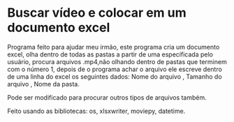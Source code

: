 # Buscar vídeo e colocar em um documento excel

Programa feito para ajudar meu irmão, este programa cria um documento excel, olha dentro de todas as pastas a partir de uma específicada pelo usuário, procura arquivos .mp4,não olhando dentro de pastas que terminem com o número 1, depois de o programa achar o arquivo ele escreve dentro de uma linha do excel os seguintes dados: Nome do arquivo , Tamanho do arquivo , Nome da pasta. 

Pode ser modificado para procurar outros tipos de arquivos também.
 
Feito usando as bibliotecas: os, xlsxwriter, moviepy, datetime.
